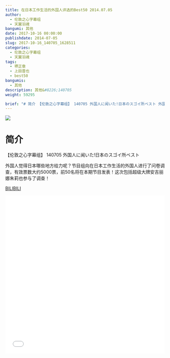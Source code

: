 ```yaml
---
title: 在日本工作生活的外国人评选的Best50 2014.07.05
author: 
  - 伦敦之心字幕组
  - 天翼羽魂
bangumi: 其他
date: 2017-10-16 00:00:00
publishdate: 2014-07-05
slug: 2017-10-16_140705_1628511
categories: 
  - 伦敦之心字幕组
  - 天翼羽魂
tags: 
  - 堺正章
  - 上田晋也
  - best50
bangumis: 
  - 其他
description: 其他&#8226;140705
weight: 59295

brief: "# 简介 【伦敦之心字幕组】 140705 外国人に闻いた!日本のスゴイ所ベスト 外国人觉得日本哪些地方给力呢？节目组向在日本工作生活的外国人进行了问卷调查，有效票数大约5000票，前50名将在本期节目发表！这次包括超级大牌安吉丽娜朱莉也参与了调查！"
---
```


![](https://i.imgur.com/qqkmTCC.jpg)

# 简介  
【伦敦之心字幕组】 140705 外国人に闻いた!日本のスゴイ所ベスト


外国人觉得日本哪些地方给力呢？节目组向在日本工作生活的外国人进行了问卷调查，有效票数大约5000票，前50名将在本期节目发表！这次包括超级大牌安吉丽娜朱莉也参与了调查！

  [BILIBILI](https://www.bilibili.com/video/av1628511/)


<div class="vcontainer">  <iframe class='video' src="//www.bilibili.com/blackboard/player.html?aid=1628511" width="100%" height="500" frameborder="0" allowfullscreen="allowfullscreen"></iframe></div>
